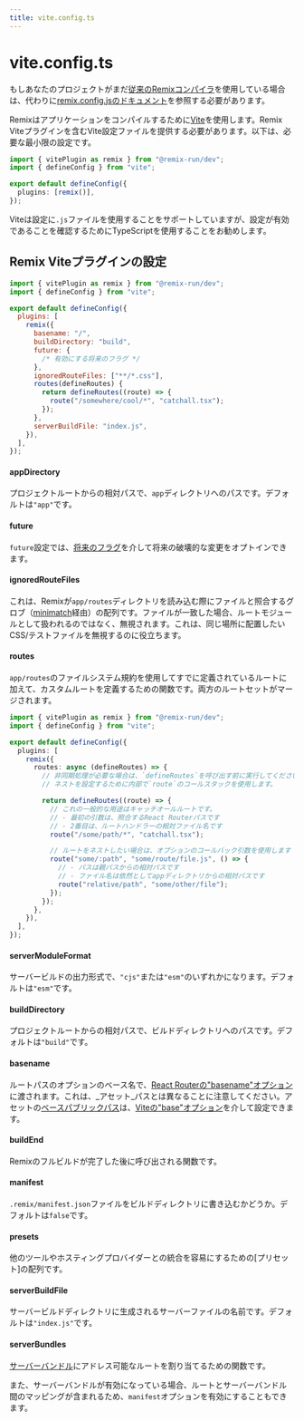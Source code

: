 ```yaml
---
title: vite.config.ts
---
```


# vite.config.ts

<docs-warning>もしあなたのプロジェクトがまだ[従来のRemixコンパイラ][classic-remix-compiler]を使用している場合は、代わりに[remix.config.jsのドキュメント][remix-config]を参照する必要があります。</docs-warning>

Remixはアプリケーションをコンパイルするために[Vite]を使用します。Remix Viteプラグインを含むVite設定ファイルを提供する必要があります。以下は、必要な最小限の設定です。

```ts filename=vite.config.ts
import { vitePlugin as remix } from "@remix-run/dev";
import { defineConfig } from "vite";

export default defineConfig({
  plugins: [remix()],
});
```

<docs-info>Viteは設定に`.js`ファイルを使用することをサポートしていますが、設定が有効であることを確認するためにTypeScriptを使用することをお勧めします。</docs-info>

## Remix Viteプラグインの設定

```js filename=vite.config.ts
import { vitePlugin as remix } from "@remix-run/dev";
import { defineConfig } from "vite";

export default defineConfig({
  plugins: [
    remix({
      basename: "/",
      buildDirectory: "build",
      future: {
        /* 有効にする将来のフラグ */
      },
      ignoredRouteFiles: ["**/*.css"],
      routes(defineRoutes) {
        return defineRoutes((route) => {
          route("/somewhere/cool/*", "catchall.tsx");
        });
      },
      serverBuildFile: "index.js",
    }),
  ],
});
```

#### appDirectory

プロジェクトルートからの相対パスで、`app`ディレクトリへのパスです。デフォルトは`"app"`です。

#### future

`future`設定では、[将来のフラグ][future-flags]を介して将来の破壊的な変更をオプトインできます。

#### ignoredRouteFiles

これは、Remixが`app/routes`ディレクトリを読み込む際にファイルと照合するグロブ（[minimatch][minimatch]経由）の配列です。ファイルが一致した場合、ルートモジュールとして扱われるのではなく、無視されます。これは、同じ場所に配置したいCSS/テストファイルを無視するのに役立ちます。

#### routes

`app/routes`のファイルシステム規約を使用してすでに定義されているルートに加えて、カスタムルートを定義するための関数です。両方のルートセットがマージされます。

```ts filename=vite.config.ts
import { vitePlugin as remix } from "@remix-run/dev";
import { defineConfig } from "vite";

export default defineConfig({
  plugins: [
    remix({
      routes: async (defineRoutes) => {
        // 非同期処理が必要な場合は、`defineRoutes`を呼び出す前に実行してください。
        // ネストを設定するために内部で`route`のコールスタックを使用します。

        return defineRoutes((route) => {
          // これの一般的な用途はキャッチオールルートです。
          // - 最初の引数は、照合するReact Routerパスです
          // - 2番目は、ルートハンドラーの相対ファイル名です
          route("/some/path/*", "catchall.tsx");

          // ルートをネストしたい場合は、オプションのコールバック引数を使用します
          route("some/:path", "some/route/file.js", () => {
            // - パスは親パスからの相対パスです
            // - ファイル名は依然としてappディレクトリからの相対パスです
            route("relative/path", "some/other/file");
          });
        });
      },
    }),
  ],
});
```

#### serverModuleFormat

サーバービルドの出力形式で、`"cjs"`または`"esm"`のいずれかになります。デフォルトは`"esm"`です。

#### buildDirectory

プロジェクトルートからの相対パスで、ビルドディレクトリへのパスです。デフォルトは`"build"`です。

#### basename

ルートパスのオプションのベース名で、[React Routerの"basename"オプション][rr-basename]に渡されます。これは、_アセット_パスとは異なることに注意してください。アセットの[ベースパブリックパス][vite-public-base-path]は、[Viteの"base"オプション][vite-base]を介して設定できます。

#### buildEnd

Remixのフルビルドが完了した後に呼び出される関数です。

#### manifest

`.remix/manifest.json`ファイルをビルドディレクトリに書き込むかどうか。デフォルトは`false`です。

#### presets

他のツールやホスティングプロバイダーとの統合を容易にするための[プリセット]の配列です。

#### serverBuildFile

サーバービルドディレクトリに生成されるサーバーファイルの名前です。デフォルトは`"index.js"`です。

#### serverBundles

[サーバーバンドル][server-bundles]にアドレス可能なルートを割り当てるための関数です。

また、サーバーバンドルが有効になっている場合、ルートとサーバーバンドル間のマッピングが含まれるため、`manifest`オプションを有効にすることもできます。

[classic-remix-compiler]: ../guides/vite#classic-remix-compiler-vs-remix-vite
[remix-config]: ./remix-config
[vite]: https://vitejs.dev
[future-flags]: ../start/future-flags
[minimatch]: https://npm.im/minimatch
[presets]: ../guides/presets
[server-bundles]: ../guides/server-bundles
[rr-basename]: https://reactrouter.com/v6/routers/create-browser-router#basename
[vite-public-base-path]: https://vitejs.dev/config/shared-options.html#base
[vite-base]: https://vitejs.dev/config/shared-options.html#base

